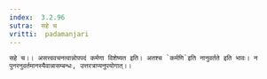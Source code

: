 ```yaml
---
index:  3.2.96
sutra:  सहे च
vritti:  padamanjari
---
```


	सहे च।। असत्त्ववचनत्वान्नोपपदं कर्मणा विशेष्यत इति। अतश्च `कर्मणि`इति नानुवर्तते इति भावः। न पुनरनुवर्तमानस्यैवान्नासम्बन्धः, उत्तरत्राप्यनुपयोगात्।।
